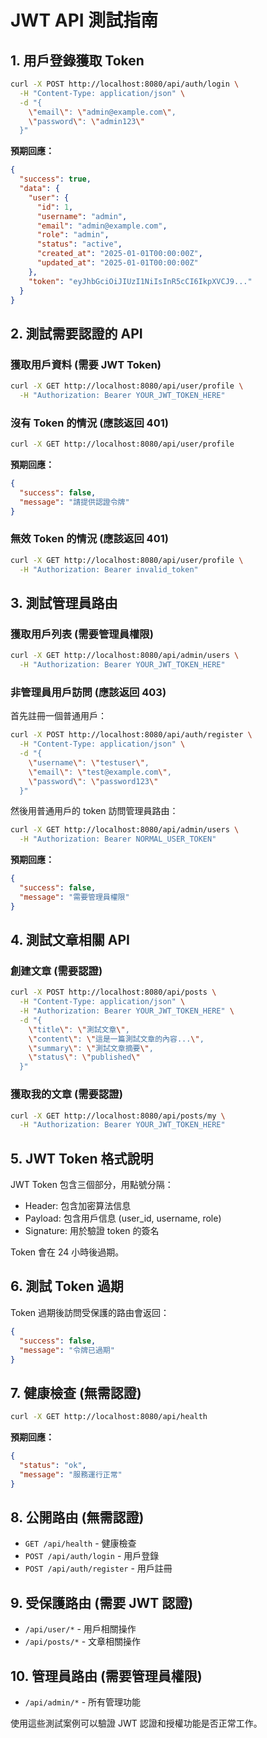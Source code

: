 # JWT API 測試指南

## 1. 用戶登錄獲取 Token

```bash
curl -X POST http://localhost:8080/api/auth/login \
  -H "Content-Type: application/json" \
  -d "{
    \"email\": \"admin@example.com\",
    \"password\": \"admin123\"
  }"
```

**預期回應：**
```json
{
  "success": true,
  "data": {
    "user": {
      "id": 1,
      "username": "admin",
      "email": "admin@example.com",
      "role": "admin",
      "status": "active",
      "created_at": "2025-01-01T00:00:00Z",
      "updated_at": "2025-01-01T00:00:00Z"
    },
    "token": "eyJhbGciOiJIUzI1NiIsInR5cCI6IkpXVCJ9..."
  }
}
```

## 2. 測試需要認證的 API

### 獲取用戶資料 (需要 JWT Token)

```bash
curl -X GET http://localhost:8080/api/user/profile \
  -H "Authorization: Bearer YOUR_JWT_TOKEN_HERE"
```

### 沒有 Token 的情況 (應該返回 401)

```bash
curl -X GET http://localhost:8080/api/user/profile
```

**預期回應：**
```json
{
  "success": false,
  "message": "請提供認證令牌"
}
```

### 無效 Token 的情況 (應該返回 401)

```bash
curl -X GET http://localhost:8080/api/user/profile \
  -H "Authorization: Bearer invalid_token"
```

## 3. 測試管理員路由

### 獲取用戶列表 (需要管理員權限)

```bash
curl -X GET http://localhost:8080/api/admin/users \
  -H "Authorization: Bearer YOUR_JWT_TOKEN_HERE"
```

### 非管理員用戶訪問 (應該返回 403)

首先註冊一個普通用戶：
```bash
curl -X POST http://localhost:8080/api/auth/register \
  -H "Content-Type: application/json" \
  -d "{
    \"username\": \"testuser\",
    \"email\": \"test@example.com\",
    \"password\": \"password123\"
  }"
```

然後用普通用戶的 token 訪問管理員路由：
```bash
curl -X GET http://localhost:8080/api/admin/users \
  -H "Authorization: Bearer NORMAL_USER_TOKEN"
```

**預期回應：**
```json
{
  "success": false,
  "message": "需要管理員權限"
}
```

## 4. 測試文章相關 API

### 創建文章 (需要認證)

```bash
curl -X POST http://localhost:8080/api/posts \
  -H "Content-Type: application/json" \
  -H "Authorization: Bearer YOUR_JWT_TOKEN_HERE" \
  -d "{
    \"title\": \"測試文章\",
    \"content\": \"這是一篇測試文章的內容...\",
    \"summary\": \"測試文章摘要\",
    \"status\": \"published\"
  }"
```

### 獲取我的文章 (需要認證)

```bash
curl -X GET http://localhost:8080/api/posts/my \
  -H "Authorization: Bearer YOUR_JWT_TOKEN_HERE"
```

## 5. JWT Token 格式說明

JWT Token 包含三個部分，用點號分隔：
- Header: 包含加密算法信息
- Payload: 包含用戶信息 (user_id, username, role)
- Signature: 用於驗證 token 的簽名

Token 會在 24 小時後過期。

## 6. 測試 Token 過期

Token 過期後訪問受保護的路由會返回：
```json
{
  "success": false,
  "message": "令牌已過期"
}
```

## 7. 健康檢查 (無需認證)

```bash
curl -X GET http://localhost:8080/api/health
```

**預期回應：**
```json
{
  "status": "ok",
  "message": "服務運行正常"
}
```

## 8. 公開路由 (無需認證)

- `GET /api/health` - 健康檢查
- `POST /api/auth/login` - 用戶登錄
- `POST /api/auth/register` - 用戶註冊

## 9. 受保護路由 (需要 JWT 認證)

- `/api/user/*` - 用戶相關操作
- `/api/posts/*` - 文章相關操作

## 10. 管理員路由 (需要管理員權限)

- `/api/admin/*` - 所有管理功能

使用這些測試案例可以驗證 JWT 認證和授權功能是否正常工作。
